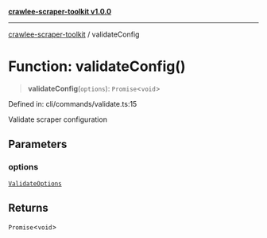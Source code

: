 [**crawlee-scraper-toolkit v1.0.0**](../README.md)

***

[crawlee-scraper-toolkit](../globals.md) / validateConfig

# Function: validateConfig()

> **validateConfig**(`options`): `Promise`\<`void`\>

Defined in: cli/commands/validate.ts:15

Validate scraper configuration

## Parameters

### options

[`ValidateOptions`](../-internal-/interfaces/ValidateOptions.md)

## Returns

`Promise`\<`void`\>
